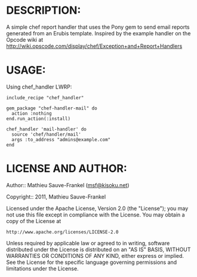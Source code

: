 # DESCRIPTION:

A simple chef report handler that uses the Pony gem to send email reports
generated from an Erubis template. Inspired by the example handler on the
Opcode wiki at http://wiki.opscode.com/display/chef/Exception+and+Report+Handlers

# USAGE:

Using chef_handler LWRP:

    include_recipe "chef_handler"
    
    gem_package "chef-handler-mail" do
      action :nothing
    end.run_action(:install)
    
    chef_handler 'mail-handler' do
      source 'chef/handler/mail'
      args :to_address "admins@example.com"
    end

# LICENSE AND AUTHOR:

Author:: Mathieu Sauve-Frankel (<msf@kisoku.net>)

Copyright:: 2011, Mathieu Sauve-Frankel

Licensed under the Apache License, Version 2.0 (the "License");
you may not use this file except in compliance with the License.
You may obtain a copy of the License at

    http://www.apache.org/licenses/LICENSE-2.0

Unless required by applicable law or agreed to in writing, software
distributed under the License is distributed on an "AS IS" BASIS,
WITHOUT WARRANTIES OR CONDITIONS OF ANY KIND, either express or implied.
See the License for the specific language governing permissions and
limitations under the License.
